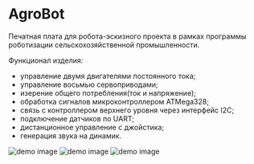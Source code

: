 # AgroBot
Печатная плата для робота-эскизного проекта в рамках программы роботизации сельскохозяйственной промышленности.

Функционал изделия:
- управление двумя двигателями постоянного тока;
- управление восьмью сервоприводами;
- изерение общего потребления(ток и напряжение);
- обработка сигналов микроконтроллером ATMega328;
- связь с контроллером верхнего уровня через интерфейс I2C;
- подключение датчиков по UART;
- дистанционное управление с джойстика;
- генерация звука на динамик.

![demo image](https://github.com/VasiliyPodlesniy/PhotoForRepositories/blob/master/AgrobotPhoto.JPG)
![demo image](https://github.com/VasiliyPodlesniy/PhotoForRepositories/blob/master/Agrobot1.PNG)
![demo image](https://github.com/VasiliyPodlesniy/PhotoForRepositories/blob/master/Agrobot2.PNG)
